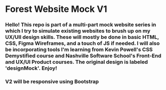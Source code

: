 # Forest Website Mock V1

### Hello! This repo is part of a multi-part mock website series in which I try to simulate existing websites to brush up on my UX/UII design skills. These will mostly be done in basic HTML, CSS, Figma Wireframes, and a touch of JS if needed. I will also be incorporating tools I'm learning from Kevin Powell's CSS Demystified course and Nashville Software School's Front-End and UX/UI Product courses. The original design is labeled 'designMock'. Enjoy!

### V2 will be responsive using Bootstrap
